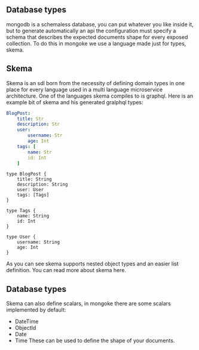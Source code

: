 ## Database types

mongodb is a schemaless database, you can put whatever you like inside it, but to generate automatically an api the configuration must specify a schema that describes the expected documents shape for every exposed collection.
To do this in mongoke we use a language made just for types, skema.

## Skema
Skema is an sdl born from the necessity of defining domain types in one place for every language used in a multi language microservice architecture. One of the languages skema compiles to is graphql.
Here is an example bit of skema and his generated gralphql types:
```yml
BlogPost:
    title: Str
    description: Str
    user:
        username: Str
        age: Int
    tags: [
        name: Str
        id: Int
    ]
```
```gql
type BlogPost {
    title: String
    description: String
    user: User
    tags: [Tags]
}

type Tags {
    name: String
    id: Int
}

type User {
    username: String
    age: Int
}
```
As you can see skema supports nested object types and an easier list definition.
You can read more about skema here.

## Database types
Skema can also define scalars, in mongoke there are some scalars implemented by default:
- DateTime
- ObjectId
- Date
- Time
These can be used to define the shape of your documents.
